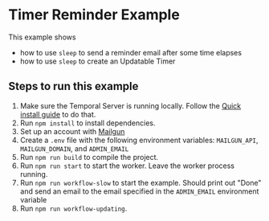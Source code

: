 # Timer Reminder Example

This example shows

- how to use `sleep` to send a reminder email after some time elapses
- how to use `sleep` to create an Updatable Timer

## Steps to run this example

1. Make sure the Temporal Server is running locally. Follow the [Quick install guide](https://docs.temporal.io/docs/server/quick-install) to do that.
2. Run `npm install` to install dependencies.
3. Set up an account with [Mailgun](https://www.mailgun.com/)
4. Create a `.env` file with the following environment variables: `MAILGUN_API`, `MAILGUN_DOMAIN`, and `ADMIN_EMAIL`
5. Run `npm run build` to compile the project.
6. Run `npm run start` to start the worker. Leave the worker process running.
7. Run `npm run workflow-slow` to start the example. Should print out "Done" and send an email to the email specified in the `ADMIN_EMAIL` environment variable
8. Run `npm run workflow-updating`.
